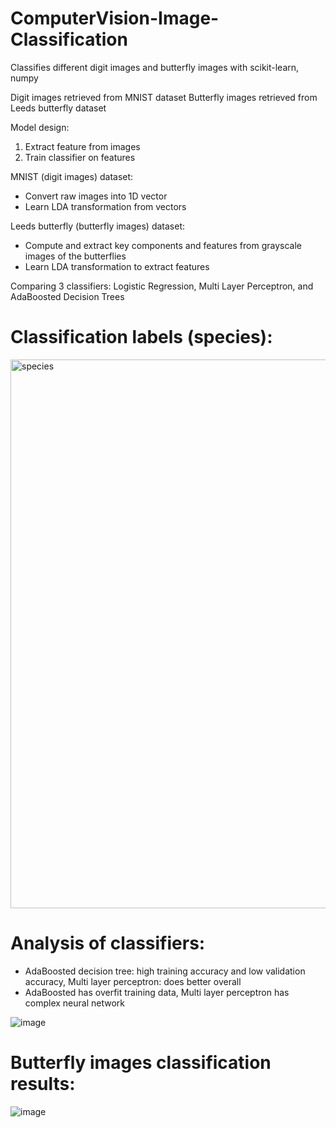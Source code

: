 # ComputerVision-Image-Classification
Classifies different digit images and butterfly images with scikit-learn, numpy

Digit images retrieved from MNIST dataset
Butterfly images retrieved from Leeds butterfly dataset

Model design:
1. Extract feature from images
2. Train classifier on features

MNIST (digit images) dataset:
- Convert raw images into 1D vector
- Learn LDA transformation from vectors

Leeds butterfly (butterfly images) dataset:
- Compute and extract key components and features from grayscale images of the butterflies
- Learn LDA transformation to extract features

Comparing 3 classifiers: Logistic Regression, Multi Layer Perceptron, and AdaBoosted Decision Trees




# Classification labels (species):
<img width="878" alt="species" src="https://github.com/user-attachments/assets/81fdbb7e-29ee-4031-9b7b-8b3cb130ce87">

# Analysis of classifiers:
- AdaBoosted decision tree: high training accuracy and low validation accuracy, Multi layer perceptron: does better overall
- AdaBoosted has overfit training data, Multi layer perceptron has complex neural network

  
![image](https://github.com/user-attachments/assets/d4614401-9827-4244-801b-2cdcd0c5a953)

# Butterfly images classification results:
![image](https://github.com/user-attachments/assets/64626862-765c-4899-aebe-62c2262a098a)

